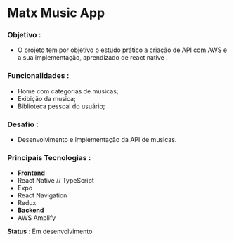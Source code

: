# Matx Music App

### Objetivo :

- O projeto tem por objetivo o estudo prático a criação de API com AWS e a sua implementação, aprendizado de react native .

### Funcionalidades :

- Home com categorias de musicas;
- Exibição da musica;
- Biblioteca pessoal do usuário;

### Desafio :

- Desenvolvimento e implementação da API de musicas.

### Principais Tecnologias :

- <b>Frontend</b>
- React Native // TypeScript
- Expo
- React Navigation
- Redux
- <b>Backend</b>
- AWS Amplify

<b>Status</b> : Em desenvolvimento
